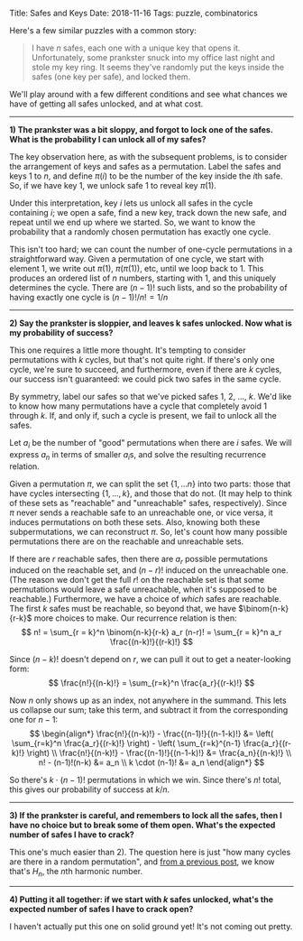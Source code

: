 Title: Safes and Keys
Date: 2018-11-16
Tags: puzzle, combinatorics

Here's a few similar puzzles with a common story:

> I have *n* safes, each one with a unique key that opens it. Unfortunately, some prankster snuck into my office last night and stole my key ring. It seems they've randomly put the keys inside the safes (one key per safe), and locked them.

We'll play around with a few different conditions and see what chances we have of getting all safes unlocked, and at what cost.

<!-- more -->

---

**1) The prankster was a bit sloppy, and forgot to lock one of the safes. What is the probability I can unlock all of my safes?**

The key observation here, as with the subsequent problems, is to consider the arrangement of keys and safes as a permutation. Label the safes and keys $1$ to $n$, and define $\pi(i)$ to be the number of the key inside the $i$th safe. So, if we have key $1$, we unlock safe $1$ to reveal key $\pi(1)$.

Under this interpretation, key $i$ lets us unlock all safes in the cycle containing $i$; we open a safe, find a new key, track down the new safe, and repeat until we end up where we started. So, we want to know the probability that a randomly chosen permutation has exactly one cycle.

This isn't too hard; we can count the number of one-cycle permutations in a straightforward way. Given a permutation of one cycle, we start with element $1$, we write out $\pi(1)$, $\pi(\pi(1))$, etc, until we loop back to $1$. This produces an ordered list of $n$ numbers, starting with $1$, and this uniquely determines the cycle. There are $(n-1)!$ such lists, and so the probability of having exactly one cycle is $(n-1)!/n! = 1/n$

---

**2) Say the prankster is sloppier, and leaves k safes unlocked. Now what is my probability of success?**

This one requires a little more thought. It's tempting to consider permutations with $k$ cycles, but that's not quite right. If there's only one cycle, we're sure to succeed, and furthermore, even if there are $k$ cycles, our success isn't guaranteed: we could pick two safes in the same cycle.

By symmetry, label our safes so that we've picked safes $1$, $2$, ..., $k$. We'd like to know how many permutations have a cycle that completely avoid $1$ through $k$. If, and only if, such a cycle is present, we fail to unlock all the safes.

Let $a_i$ be the number of "good" permutations when there are $i$ safes. We will express $a_n$ in terms of smaller $a_i$s, and solve the resulting recurrence relation.

Given a permutation $\pi$, we can split the set $\{ 1, \ldots n \}$ into two parts: those that have cycles intersecting $\{ 1, \ldots, k \}$, and those that do not. (It may help to think of these sets as "reachable" and "unreachable" safes, respectively). Since $\pi$ never sends a reachable safe to an unreachable one, or vice versa, it induces permutations on both these sets. Also, knowing both these subpermutations, we can reconstruct $\pi$. So, let's count how many possible permutations there are on the reachable and unreachable sets.

If there are $r$ reachable safes, then there are $a_r$ possible permutations induced on the reachable set, and $(n-r)!$ induced on the unreachable one. (The reason we don't get the full $r!$ on the reachable set is that some permutations would leave a safe unreachable, when it's supposed to be reachable.) Furthermore, we have a choice of *which* safes are reachable. The first $k$ safes must be reachable, so beyond that, we have $\binom{n-k}{r-k}$ more choices to make. Our recurrence relation is then:
$$ n! = \sum_{r = k}^n \binom{n-k}{r-k} a_r (n-r)! = \sum_{r = k}^n a_r \frac{(n-k)!}{(r-k)!} $$

Since $(n-k)!$ doesn't depend on $r$, we can pull it out to get a neater-looking form:
$$ \frac{n!}{(n-k)!} = \sum_{r=k}^n \frac{a_r}{(r-k)!} $$

Now $n$ only shows up as an index, not anywhere in the summand. This lets us collapse our sum; take this term, and subtract it from the corresponding one for $n-1$:
$$
\begin{align*}
\frac{n!}{(n-k)!} - \frac{(n-1)!}{(n-1-k)!} &= \left( \sum_{r=k}^n \frac{a_r}{(r-k)!} \right) - \left( \sum_{r=k}^{n-1} \frac{a_r}{(r-k)!} \right) \\
\frac{n!}{(n-k)!} - \frac{(n-1)!}{(n-1-k)!} &= \frac{a_n}{(n-k)!} \\
n! - (n-1)!(n-k) &= a_n \\
k \cdot (n-1)! &= a_n
\end{align*}
$$

So there's $k \cdot (n-1)!$ permutations in which we win. Since there's $n!$ total, this gives our probability of success at $k/n$.

---

**3) If the prankster is careful, and remembers to lock all the safes, then I have no choice but to break some of them open. What's the expected number of safes I have to crack?**

This one's much easier than 2). The question here is just "how many cycles are there in a random permutation", and [from a previous post](/linearity-expectation), we know that's $H_n$, the $n$th harmonic number.

---

**4) Putting it all together: if we start with $k$ safes unlocked, what's the expected number of safes I have to crack open?**

I haven't actually put this one on solid ground yet! It's not coming out pretty.
